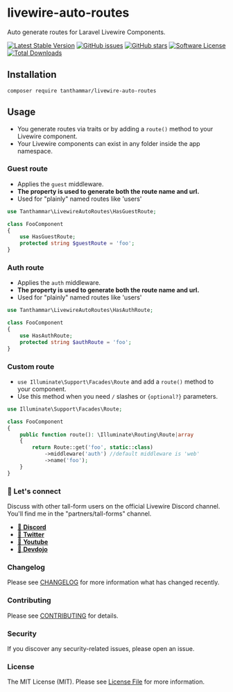 # livewire-auto-routes
Auto generate routes for Laravel Livewire Components.

[![Latest Stable Version](https://poser.pugx.org/tanthammar/livewire-auto-routes/v)](//packagist.org/packages/tanthammar/livewire-auto-routes)
[![GitHub issues](https://img.shields.io/github/issues/TinaHammar/livewire-auto-routes)](https://github.com/TinaHammar/livewire-auto-routes/issues)
[![GitHub stars](https://img.shields.io/github/stars/TinaHammar/livewire-auto-routes)](https://github.com/TinaHammar/livewire-auto-routes/stargazers)
[![Software License](https://img.shields.io/badge/license-MIT-brightgreen.svg?style=flat-square)](LICENSE.md)
[![Total Downloads](https://img.shields.io/packagist/dt/tanthammar/livewire-auto-routes.svg?style=flat-square)](https://packagist.org/packages/tanthammar/livewire-auto-routes)

## Installation
``` 
composer require tanthammar/livewire-auto-routes
``` 

## Usage
* You generate routes via traits or by adding a `route()` method to your Livewire component.
* Your Livewire components can exist in any folder inside the app namespace.


### Guest route
* Applies the `guest` middleware.
*  **The property is used to generate both the route name and url.**
* Used for "plainly" named routes like 'users'

```php 
use Tanthammar\LivewireAutoRoutes\HasGuestRoute;

class FooComponent 
{
    use HasGuestRoute;
    protected string $guestRoute = 'foo';
}
```

### Auth route
* Applies the `auth` middleware.
* **The property is used to generate both the route name and url.** 
* Used for "plainly" named routes like 'users'

```php 
use Tanthammar\LivewireAutoRoutes\HasAuthRoute;

class FooComponent 
{
    use HasAuthRoute;
    protected string $authRoute = 'foo';
}
```

### Custom route
* `use Illuminate\Support\Facades\Route` and add a `route()` method to your component. 
* Use this method when you need  `/` slashes or `{optional?}` parameters.

```php
use Illuminate\Support\Facades\Route;

class FooComponent 
{
    public function route(): \Illuminate\Routing\Route|array
    {
        return Route::get('foo', static::class)
            ->middleware('auth') //default middleware is 'web'
            ->name('foo');
    }
}
```

### 💬 Let's connect
Discuss with other tall-form users on the official Livewire Discord channel.
You'll find me in the "partners/tall-forms" channel.

* [🔗 **Discord**](https://discord.gg/livewire)
* [🔗 **Twitter**](https://twitter.com/TinaHammar)
* [🔗 **Youtube**](https://www.youtube.com/channel/UCRPTsZ2OduwzGq3EdiynY2Q)
* [🔗 **Devdojo**](https://devdojo.com/tinahammar)

### Changelog
Please see [CHANGELOG](CHANGELOG.md) for more information what has changed recently.

### Contributing
Please see [CONTRIBUTING](CONTRIBUTING.md) for details.

### Security
If you discover any security-related issues, please open an issue.

### License
The MIT License (MIT). Please see [License File](/LICENSE.md) for more information.
